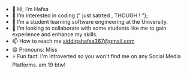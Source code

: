 - 👋 Hi, I’m Hafsa
- 👀 I’m interested in coding (" just satrted , THOUGH ! ");
- 🌱 I’m a student learning software engineering at the University.
- 💞️ I’m looking to collaborate with some students like me to gain experience and enhance my skills.
- 📫 How to reach me siddiqahafsa367@gmail.com
- 😄 Pronouns: Miss
- ⚡ Fun fact: I'm introverted so you won't find me on any Social Media Platforms. am 19 btw! 
